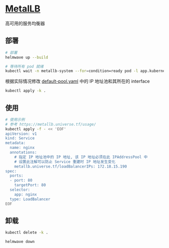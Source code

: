 # [MetalLB](https://metallb.universe.tf/)

高可用的服务均衡器

## 部署

```sh
# 部署 
helmwave up --build

# 等待所有 pod 就绪
kubectl wait -n metallb-system --for=condition=ready pod -l app.kubernetes.io/instance=metallb
```

根据实际情况修改 [default-pool.yaml](default-pool.yaml) 中的 IP 地址池和其所在的 interface

```sh
kubectl apply -k .
```

## 使用

```sh
# 使用示例
# 参考 https://metallb.universe.tf/usage/ 
kubectl apply -f - << 'EOF'
apiVersion: v1
kind: Service
metadata:
  name: nginx
  annotations:
    # 指定 IP 地址池中的 IP 地址, 该 IP 地址必须在此 IPAddressPool 中
    # 设置此注解可以防止 Service 重建时 IP 地址发生变化
    metallb.universe.tf/loadBalancerIPs: 172.18.15.190
spec:
  ports:
  - port: 80
    targetPort: 80
  selector:
    app: nginx
  type: LoadBalancer
EOF
```

## 卸载

```sh 
kubectl delete -k .

helmwave down
```

